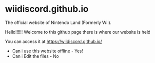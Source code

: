 # wiidiscord.github.io
The official website of Nintendo Land (Formerly Wii).

Hello!!!!!! Welcome to this github page there is where our website is held

You can access it at https://wiidiscord.github.io/

- Can i use this website offline - Yes!
- Can i Edit the files - No
